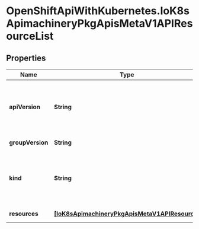# OpenShiftApiWithKubernetes.IoK8sApimachineryPkgApisMetaV1APIResourceList

## Properties
Name | Type | Description | Notes
------------ | ------------- | ------------- | -------------
**apiVersion** | **String** | APIVersion defines the versioned schema of this representation of an object. Servers should convert recognized schemas to the latest internal value, and may reject unrecognized values. More info: http://releases.k8s.io/HEAD/docs/devel/api-conventions.md#resources | [optional] 
**groupVersion** | **String** | groupVersion is the group and version this APIResourceList is for. | 
**kind** | **String** | Kind is a string value representing the REST resource this object represents. Servers may infer this from the endpoint the client submits requests to. Cannot be updated. In CamelCase. More info: http://releases.k8s.io/HEAD/docs/devel/api-conventions.md#types-kinds | [optional] 
**resources** | [**[IoK8sApimachineryPkgApisMetaV1APIResource]**](IoK8sApimachineryPkgApisMetaV1APIResource.md) | resources contains the name of the resources and if they are namespaced. | 


